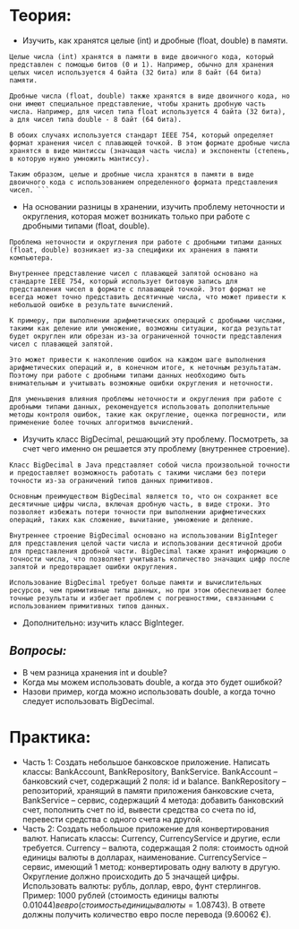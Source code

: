 # **Теория:**

- Изучить, как хранятся целые (int) и дробные (float, double) в памяти.
``` 
Целые числа (int) хранятся в памяти в виде двоичного кода, который представлен с помощью битов (0 и 1). Например, обычно для хранения целых чисел используется 4 байта (32 бита) или 8 байт (64 бита) памяти.

Дробные числа (float, double) также хранятся в виде двоичного кода, но они имеют специальное представление, чтобы хранить дробную часть числа. Например, для чисел типа float используется 4 байта (32 бита), а для чисел типа double - 8 байт (64 бита).

В обоих случаях используется стандарт IEEE 754, который определяет формат хранения чисел с плавающей точкой. В этом формате дробные числа хранятся в виде мантиссы (значащая часть числа) и экспоненты (степень, в которую нужно умножить мантиссу).

Таким образом, целые и дробные числа хранятся в памяти в виде двоичного кода с использованием определенного формата представления чисел. ```
``` 

- На основании разницы в хранении, изучить проблему неточности и округления, которая может возникать только при работе с дробными типами (float, double).
````
Проблема неточности и округления при работе с дробными типами данных (float, double) возникает из-за специфики их хранения в памяти компьютера.

Внутреннее представление чисел с плавающей запятой основано на стандарте IEEE 754, который использует битовую запись для представления чисел в формате с плавающей точкой. Этот формат не всегда может точно представить десятичные числа, что может привести к небольшой ошибке в результате вычислений.

К примеру, при выполнении арифметических операций с дробными числами, такими как деление или умножение, возможны ситуации, когда результат будет округлен или обрезан из-за ограниченной точности представления чисел с плавающей запятой.

Это может привести к накоплению ошибок на каждом шаге выполнения арифметических операций и, в конечном итоге, к неточным результатам. Поэтому при работе с дробными типами данных необходимо быть внимательным и учитывать возможные ошибки округления и неточности.

Для уменьшения влияния проблемы неточности и округления при работе с дробными типами данных, рекомендуется использовать дополнительные методы контроля ошибок, такие как округление, оценка погрешности, или применение более точных алгоритмов вычислений.
````

- Изучить класс BigDecimal, решающий эту проблему. Посмотреть, за счет чего именно он решается эту проблему (внутреннее строение).
````
Класс BigDecimal в Java представляет собой числа произвольной точности и предоставляет возможность работать с такими числами без потери точности из-за ограничений типов данных примитивов.

Основным преимуществом BigDecimal является то, что он сохраняет все десятичные цифры числа, включая дробную часть, в виде строки. Это позволяет избежать потери точности при выполнении арифметических операций, таких как сложение, вычитание, умножение и деление.

Внутреннее строение BigDecimal основано на использовании BigInteger для представления целой части числа и использовании десятичной дроби для представления дробной части. BigDecimal также хранит информацию о точности числа, что позволяет учитывать количество значащих цифр после запятой и предотвращает ошибки округления.

Использование BigDecimal требует больше памяти и вычислительных ресурсов, чем примитивные типы данных, но при этом обеспечивает более точные результаты и избегает проблем с погрешностями, связанными с использованием примитивных типов данных.
````
- Дополнительно: изучить класс BigInteger.


## *Вопросы:*
- В чем разница хранения int и double?
- Когда мы можем использовать double, а когда это будет ошибкой?
- Назови пример, когда можно использовать double, а когда точно следует использовать BigDecimal.

# **Практика:**
- Часть 1:
Создать небольшое банковское приложение. Написать классы: BankAccount, BankRepository, BankService.
BankAccount – банковский счет, содержащий 2 поля: id и balance.
BankRepository – репозиторий, хранящий в памяти приложения банковские счета,
BankService – сервис, содержащий 4 метода: добавить банковский счет, пополнить счет по id, вывести средства со счета по id, перевести средства с одного счета на другой.
- Часть 2:
Создать небольшое приложение для конвертирования валют. Написать классы: Currency, CurrencyService и другие, если требуется.
Currency – валюта, содержащая 2 поля: стоимость одной единицы валюты в долларах, наименование.
CurrencyService – сервис, имеющий 1 метод: конвертировать одну валюту в другую. Округление должно происходить до 5 значащей цифры.
Использовать валюты: рубль, доллар, евро, фунт стерлингов.
Пример: 1000 рублей (стоимость единицы валюты 0.01044$) в евро (стоимость единицы валюты = 1.08743$). В ответе должны получить количество евро после перевода (9.60062 €).
